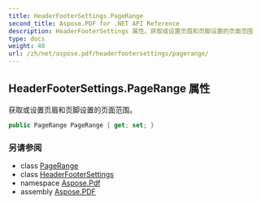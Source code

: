 ```yaml
---
title: HeaderFooterSettings.PageRange
second_title: Aspose.PDF for .NET API Reference
description: HeaderFooterSettings 属性。获取或设置页眉和页脚设置的页面范围
type: docs
weight: 40
url: /zh/net/aspose.pdf/headerfootersettings/pagerange/
---
```

## HeaderFooterSettings.PageRange 属性

获取或设置页眉和页脚设置的页面范围。

```csharp
public PageRange PageRange { get; set; }
```

### 另请参阅

* class [PageRange](../../pagerange/)
* class [HeaderFooterSettings](../)
* namespace [Aspose.Pdf](../../../aspose.pdf/)
* assembly [Aspose.PDF](../../../)